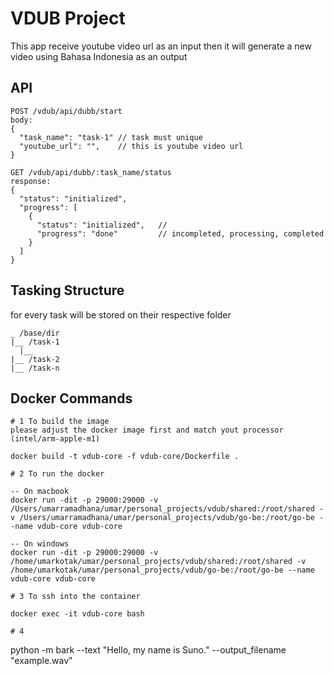 # VDUB Project
This app receive youtube video url as an input then it will generate a new video using Bahasa Indonesia as an output

## API

```
POST /vdub/api/dubb/start
body:
{
  "task_name": "task-1" // task must unique
  "youtube_url": "",    // this is youtube video url
}
```

```
GET /vdub/api/dubb/:task_name/status
response:
{
  "status": "initialized",
  "progress": [
    {
      "status": "initialized",   //
      "progress": "done"         // incompleted, processing, completed
    }
  ]
}
```

## Tasking Structure
for every task will be stored on their respective folder

```
_ /base/dir
|__ /task-1
  |__
|__ /task-2
|__ /task-n
```


## Docker Commands

```
# 1 To build the image
please adjust the docker image first and match yout processor (intel/arm-apple-m1)

docker build -t vdub-core -f vdub-core/Dockerfile .

# 2 To run the docker

-- On macbook
docker run -dit -p 29000:29000 -v /Users/umarramadhana/umar/personal_projects/vdub/shared:/root/shared -v /Users/umarramadhana/umar/personal_projects/vdub/go-be:/root/go-be --name vdub-core vdub-core

-- On windows
docker run -dit -p 29000:29000 -v /home/umarkotak/umar/personal_projects/vdub/shared:/root/shared -v /home/umarkotak/umar/personal_projects/vdub/go-be:/root/go-be --name vdub-core vdub-core

# 3 To ssh into the container

docker exec -it vdub-core bash

# 4
```

python -m bark --text "Hello, my name is Suno." --output_filename "example.wav"
